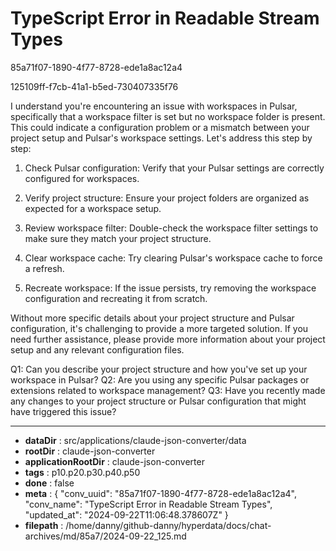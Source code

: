 # TypeScript Error in Readable Stream Types

85a71f07-1890-4f77-8728-ede1a8ac12a4

125109ff-f7cb-41a1-b5ed-730407335f76

 I understand you're encountering an issue with workspaces in Pulsar, specifically that a workspace filter is set but no workspace folder is present. This could indicate a configuration problem or a mismatch between your project setup and Pulsar's workspace settings. Let's address this step by step:

1. Check Pulsar configuration:
   Verify that your Pulsar settings are correctly configured for workspaces.

2. Verify project structure:
   Ensure your project folders are organized as expected for a workspace setup.

3. Review workspace filter:
   Double-check the workspace filter settings to make sure they match your project structure.

4. Clear workspace cache:
   Try clearing Pulsar's workspace cache to force a refresh.

5. Recreate workspace:
   If the issue persists, try removing the workspace configuration and recreating it from scratch.

Without more specific details about your project structure and Pulsar configuration, it's challenging to provide a more targeted solution. If you need further assistance, please provide more information about your project setup and any relevant configuration files.

Q1: Can you describe your project structure and how you've set up your workspace in Pulsar?
Q2: Are you using any specific Pulsar packages or extensions related to workspace management?
Q3: Have you recently made any changes to your project structure or Pulsar configuration that might have triggered this issue?

---

* **dataDir** : src/applications/claude-json-converter/data
* **rootDir** : claude-json-converter
* **applicationRootDir** : claude-json-converter
* **tags** : p10.p20.p30.p40.p50
* **done** : false
* **meta** : {
  "conv_uuid": "85a71f07-1890-4f77-8728-ede1a8ac12a4",
  "conv_name": "TypeScript Error in Readable Stream Types",
  "updated_at": "2024-09-22T11:06:48.378607Z"
}
* **filepath** : /home/danny/github-danny/hyperdata/docs/chat-archives/md/85a7/2024-09-22_125.md